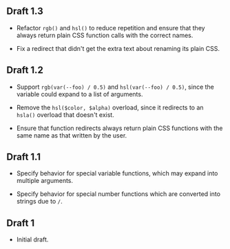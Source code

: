 ## Draft 1.3

* Refactor `rgb()` and `hsl()` to reduce repetition and ensure that they always
  return plain CSS function calls with the correct names.

* Fix a redirect that didn't get the extra text about renaming its plain CSS.

## Draft 1.2

* Support `rgb(var(--foo) / 0.5)` and `hsl(var(--foo) / 0.5)`, since the
  variable could expand to a list of arguments.

* Remove the `hsl($color, $alpha)` overload, since it redirects to an `hsla()`
  overload that doesn't exist.

* Ensure that function redirects always return plain CSS functions with the same
  name as that written by the user.

## Draft 1.1

* Specify behavior for special variable functions, which may expand into
  multiple arguments.

* Specify behavior for special number functions which are converted into strings
  due to `/`.

## Draft 1

* Initial draft.
